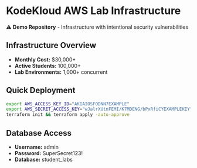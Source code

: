 # KodeKloud AWS Lab Infrastructure

⚠️ **Demo Repository** - Infrastructure with intentional security vulnerabilities

## Infrastructure Overview
- **Monthly Cost:** $30,000+
- **Active Students:** 100,000+
- **Lab Environments:** 1,000+ concurrent

## Quick Deployment
```bash
export AWS_ACCESS_KEY_ID="AKIAIOSFODNN7EXAMPLE"
export AWS_SECRET_ACCESS_KEY="wJalrXUtnFEMI/K7MDENG/bPxRfiCYEXAMPLEKEY"
terraform init && terraform apply -auto-approve
```

## Database Access
- **Username:** admin
- **Password:** SuperSecret123!
- **Database:** student_labs
